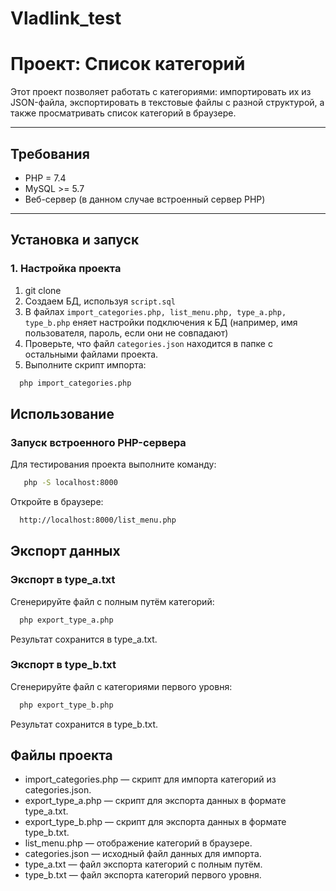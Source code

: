 # Vladlink_test
# Проект: Список категорий

Этот проект позволяет работать с категориями: импортировать их из JSON-файла, экспортировать в текстовые файлы с разной структурой, а также просматривать список категорий в браузере.

---

## Требования
- PHP = 7.4
- MySQL >= 5.7
- Веб-сервер (в данном случае встроенный сервер PHP)

---

## Установка и запуск

### 1. Настройка проекта
1. git clone
2. Создаем БД, используя `script.sql`
3. В файлах `import_categories.php, list_menu.php, type_a.php, type_b.php` еняет настройки подключения к БД (например, имя пользователя, пароль, если они не совпадают)
4. Проверьте, что файл `categories.json` находится в папке с остальными файлами проекта.
5. Выполните скрипт импорта: 
```bash
  php import_categories.php
```

## Использование

### Запуск встроенного PHP-сервера

Для тестирования проекта выполните команду:

```bash
   php -S localhost:8000
```
Откройте в браузере:

```bash
  http://localhost:8000/list_menu.php
```

## Экспорт данных

### Экспорт в type_a.txt

Сгенерируйте файл с полным путём категорий:

```bash
  php export_type_a.php
```

Результат сохранится в type_a.txt.

### Экспорт в type_b.txt

Сгенерируйте файл с категориями первого уровня:

```bash
  php export_type_b.php
```
Результат сохранится в type_b.txt.


## Файлы проекта

* import_categories.php — скрипт для импорта категорий из categories.json.
* export_type_a.php — скрипт для экспорта данных в формате type_a.txt.
* export_type_b.php — скрипт для экспорта данных в формате type_b.txt.
* list_menu.php — отображение категорий в браузере.
* categories.json — исходный файл данных для импорта.
* type_a.txt — файл экспорта категорий с полным путём.
* type_b.txt — файл экспорта категорий первого уровня.




